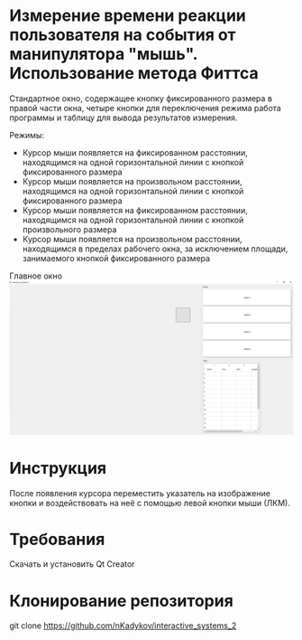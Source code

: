 # Измерение времени реакции пользователя на события от манипулятора "мышь". Использование метода Фиттса
Стандартное окно, содержащее кнопку фиксированного размера в правой части окна, четыре кнопки для переключения режима работа программы и таблицу для вывода результатов измерения.

Режимы:
- Курсор мыши появляется на фиксированном расстоянии, находящимся на одной горизонтальной линии с кнопкой фиксированного размера
- Курсор мыши появляется на произвольном расстоянии, находящимся на одной горизонтальной линии с кнопкой фиксированного размера
- Курсор мыши появляется на фиксированном расстоянии, находящимся на одной горизонтальной линии с кнопкой произвольного размера
- Курсор мыши появляется на произвольном расстоянии, находящимся в пределах рабочего окна, за исключением площади, занимаемого кнопкой фиксированного размера

Главное окно
![screenshot](screenshot/window.jpg)

# Инструкция
После появления курсора переместить указатель на изображение кнопки и воздействовать на неё с помощью левой кнопки мыши (ЛКМ).

# Требования
Скачать и установить Qt Creator

# Клонирование репозитория
git clone https://github.com/nKadykov/interactive_systems_2
